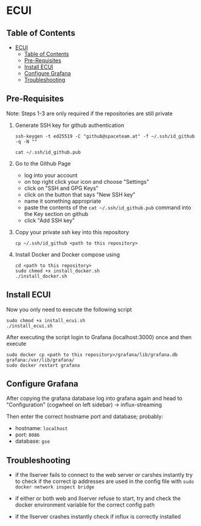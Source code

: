 # ECUI

## Table of Contents


- [ECUI](#ecui)
  - [Table of Contents](#table-of-contents)
  - [Pre-Requisites](#pre-requisites)
  - [Install ECUI](#install-ecui)
  - [Configure Grafana](#configure-grafana)
  - [Troubleshooting](#troubleshooting)


## Pre-Requisites

Note: Steps 1-3 are only required if the repositories are still private

1. Generate SSH key for github authentication
   
    ```
    ssh-keygen -t ed25519 -C "github@spaceteam.at" -f ~/.ssh/id_github -q -N ""

    cat ~/.ssh/id_github.pub
    ```

2. Go to the Github Page 
    - log into your account
    - on top right click your icon and choose "Settings"
    - click on "SSH and GPG Keys"
    - click on the button that says "New SSH key"
    - name it something appropriate
    - paste the contents of the `cat ~/.ssh/id_github.pub` command into the Key section on github
    - click "Add SSH key"

3. Copy your private ssh key into this repository

    ```
    cp ~/.ssh/id_github <path to this repository>
    ```

4. Install Docker and Docker compose using

    ```
    cd <path to this repository>
    sudo chmod +x install_docker.sh
    ./install_docker.sh
    ```

## Install ECUI

Now you only need to execute the following script

```
sudo chmod +x install_ecui.sh
./install_ecui.sh
```

After executing the script login to Grafana (localhost:3000) once
and then execute
```
sudo docker cp <path to this repository>/grafana/lib/grafana.db grafana:/var/lib/grafana/
sudo docker restart grafana
```

## Configure Grafana

After copying the grafana database log into grafana again
and head to "Configuration" (cogwheel on left sidebar) -> influx-streaming

Then enter the correct hostname port and database; probably:
- hostname: `localhost`
- port: `8086`
- database: `gse`


## Troubleshooting

- if the llserver fails to connect to the web server or carshes instantly try
to check if the correct ip addresses are used in the config file with
`sudo docker network inspect bridge`

- if either or both web and llserver refuse to start, try and check the docker environment variable for the correct config path

- if the llserver crashes instantly check if influx is correctly installed
